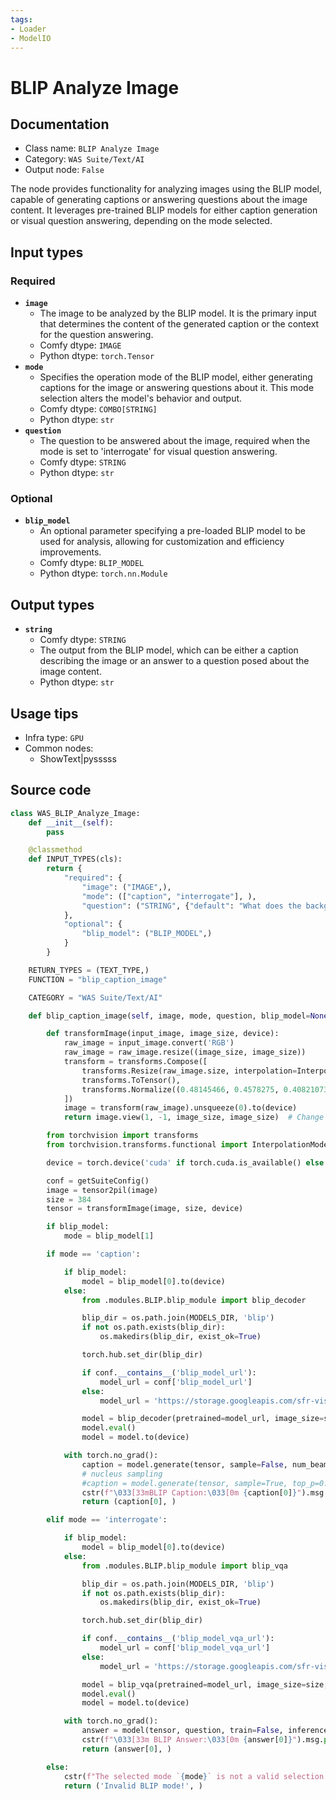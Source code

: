 ```yaml
---
tags:
- Loader
- ModelIO
---
```


# BLIP Analyze Image
## Documentation
- Class name: `BLIP Analyze Image`
- Category: `WAS Suite/Text/AI`
- Output node: `False`

The node provides functionality for analyzing images using the BLIP model, capable of generating captions or answering questions about the image content. It leverages pre-trained BLIP models for either caption generation or visual question answering, depending on the mode selected.
## Input types
### Required
- **`image`**
    - The image to be analyzed by the BLIP model. It is the primary input that determines the content of the generated caption or the context for the question answering.
    - Comfy dtype: `IMAGE`
    - Python dtype: `torch.Tensor`
- **`mode`**
    - Specifies the operation mode of the BLIP model, either generating captions for the image or answering questions about it. This mode selection alters the model's behavior and output.
    - Comfy dtype: `COMBO[STRING]`
    - Python dtype: `str`
- **`question`**
    - The question to be answered about the image, required when the mode is set to 'interrogate' for visual question answering.
    - Comfy dtype: `STRING`
    - Python dtype: `str`
### Optional
- **`blip_model`**
    - An optional parameter specifying a pre-loaded BLIP model to be used for analysis, allowing for customization and efficiency improvements.
    - Comfy dtype: `BLIP_MODEL`
    - Python dtype: `torch.nn.Module`
## Output types
- **`string`**
    - Comfy dtype: `STRING`
    - The output from the BLIP model, which can be either a caption describing the image or an answer to a question posed about the image content.
    - Python dtype: `str`
## Usage tips
- Infra type: `GPU`
- Common nodes:
    - ShowText|pysssss



## Source code
```python
class WAS_BLIP_Analyze_Image:
    def __init__(self):
        pass

    @classmethod
    def INPUT_TYPES(cls):
        return {
            "required": {
                "image": ("IMAGE",),
                "mode": (["caption", "interrogate"], ),
                "question": ("STRING", {"default": "What does the background consist of?", "multiline": True}),
            },
            "optional": {
                "blip_model": ("BLIP_MODEL",)
            }
        }

    RETURN_TYPES = (TEXT_TYPE,)
    FUNCTION = "blip_caption_image"

    CATEGORY = "WAS Suite/Text/AI"

    def blip_caption_image(self, image, mode, question, blip_model=None):

        def transformImage(input_image, image_size, device):
            raw_image = input_image.convert('RGB')
            raw_image = raw_image.resize((image_size, image_size))
            transform = transforms.Compose([
                transforms.Resize(raw_image.size, interpolation=InterpolationMode.BICUBIC),
                transforms.ToTensor(),
                transforms.Normalize((0.48145466, 0.4578275, 0.40821073), (0.26862954, 0.26130258, 0.27577711))
            ])
            image = transform(raw_image).unsqueeze(0).to(device)
            return image.view(1, -1, image_size, image_size)  # Change the shape of the output tensor

        from torchvision import transforms
        from torchvision.transforms.functional import InterpolationMode

        device = torch.device('cuda' if torch.cuda.is_available() else 'cpu')

        conf = getSuiteConfig()
        image = tensor2pil(image)
        size = 384
        tensor = transformImage(image, size, device)

        if blip_model:
            mode = blip_model[1]

        if mode == 'caption':

            if blip_model:
                model = blip_model[0].to(device)
            else:
                from .modules.BLIP.blip_module import blip_decoder

                blip_dir = os.path.join(MODELS_DIR, 'blip')
                if not os.path.exists(blip_dir):
                    os.makedirs(blip_dir, exist_ok=True)

                torch.hub.set_dir(blip_dir)

                if conf.__contains__('blip_model_url'):
                    model_url = conf['blip_model_url']
                else:
                    model_url = 'https://storage.googleapis.com/sfr-vision-language-research/BLIP/models/model_base_capfilt_large.pth'

                model = blip_decoder(pretrained=model_url, image_size=size, vit='base')
                model.eval()
                model = model.to(device)

            with torch.no_grad():
                caption = model.generate(tensor, sample=False, num_beams=6, max_length=74, min_length=20)
                # nucleus sampling
                #caption = model.generate(tensor, sample=True, top_p=0.9, max_length=75, min_length=10)
                cstr(f"\033[33mBLIP Caption:\033[0m {caption[0]}").msg.print()
                return (caption[0], )

        elif mode == 'interrogate':

            if blip_model:
                model = blip_model[0].to(device)
            else:
                from .modules.BLIP.blip_module import blip_vqa

                blip_dir = os.path.join(MODELS_DIR, 'blip')
                if not os.path.exists(blip_dir):
                    os.makedirs(blip_dir, exist_ok=True)

                torch.hub.set_dir(blip_dir)

                if conf.__contains__('blip_model_vqa_url'):
                    model_url = conf['blip_model_vqa_url']
                else:
                    model_url = 'https://storage.googleapis.com/sfr-vision-language-research/BLIP/models/model_base_vqa_capfilt_large.pth'

                model = blip_vqa(pretrained=model_url, image_size=size, vit='base')
                model.eval()
                model = model.to(device)

            with torch.no_grad():
                answer = model(tensor, question, train=False, inference='generate')
                cstr(f"\033[33m BLIP Answer:\033[0m {answer[0]}").msg.print()
                return (answer[0], )

        else:
            cstr(f"The selected mode `{mode}` is not a valid selection!").error.print()
            return ('Invalid BLIP mode!', )

```
